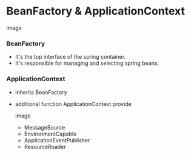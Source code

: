 # BeanFactory & ApplicationContext

image

### BeanFactory
- It's the top interface of the spring container.
- It's responsible for managing and selecting spring beans.

### ApplicationContext
- inherits BeanFactory
- additional function ApplicationContext provide

    image

    - MessageSource
    - EnvironmentCapable
    - ApplicationEventPublisher
    - ResourceRoader